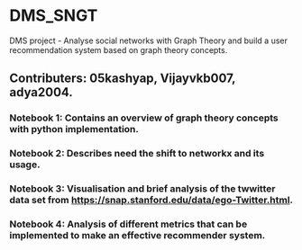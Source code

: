 # DMS_SNGT

DMS project - Analyse social networks with Graph Theory and build a user recommendation system based on graph theory concepts.

## Contributers: 05kashyap, Vijayvkb007, adya2004.

### Notebook 1: Contains an overview of graph theory concepts with python implementation.

### Notebook 2: Describes need the shift to networkx and its usage.

### Notebook 3: Visualisation and brief analysis of the twwitter data set from https://snap.stanford.edu/data/ego-Twitter.html.

### Notebook 4: Analysis of different metrics that can be implemented to make an effective recommender system.
